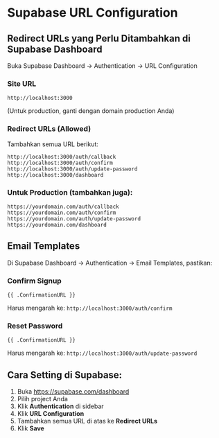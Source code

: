 # Supabase URL Configuration

## Redirect URLs yang Perlu Ditambahkan di Supabase Dashboard

Buka Supabase Dashboard → Authentication → URL Configuration

### Site URL
```
http://localhost:3000
```
(Untuk production, ganti dengan domain production Anda)

### Redirect URLs (Allowed)
Tambahkan semua URL berikut:

```
http://localhost:3000/auth/callback
http://localhost:3000/auth/confirm
http://localhost:3000/auth/update-password
http://localhost:3000/dashboard
```

### Untuk Production (tambahkan juga):
```
https://yourdomain.com/auth/callback
https://yourdomain.com/auth/confirm
https://yourdomain.com/auth/update-password
https://yourdomain.com/dashboard
```

## Email Templates

Di Supabase Dashboard → Authentication → Email Templates, pastikan:

### Confirm Signup
```
{{ .ConfirmationURL }}
```
Harus mengarah ke: `http://localhost:3000/auth/confirm`

### Reset Password
```
{{ .ConfirmationURL }}
```
Harus mengarah ke: `http://localhost:3000/auth/update-password`

## Cara Setting di Supabase:

1. Buka https://supabase.com/dashboard
2. Pilih project Anda
3. Klik **Authentication** di sidebar
4. Klik **URL Configuration**
5. Tambahkan semua URL di atas ke **Redirect URLs**
6. Klik **Save**
